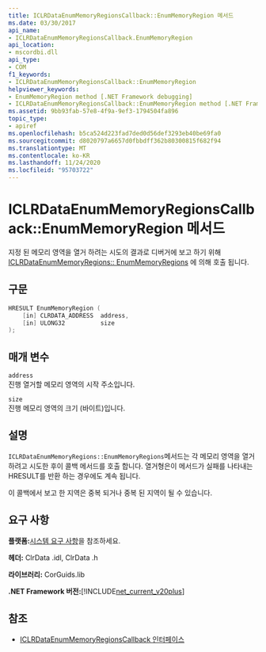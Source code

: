 ```yaml
---
title: ICLRDataEnumMemoryRegionsCallback::EnumMemoryRegion 메서드
ms.date: 03/30/2017
api_name:
- ICLRDataEnumMemoryRegionsCallback.EnumMemoryRegion
api_location:
- mscordbi.dll
api_type:
- COM
f1_keywords:
- ICLRDataEnumMemoryRegionsCallback::EnumMemoryRegion
helpviewer_keywords:
- EnumMemoryRegion method [.NET Framework debugging]
- ICLRDataEnumMemoryRegionsCallback::EnumMemoryRegion method [.NET Framework debugging]
ms.assetid: 9bb93fab-57e8-4f9a-9ef3-1794504fa896
topic_type:
- apiref
ms.openlocfilehash: b5ca524d223fad7ded0d56def3293eb40be69fa0
ms.sourcegitcommit: d8020797a6657d0fbbdff362b80300815f682f94
ms.translationtype: MT
ms.contentlocale: ko-KR
ms.lasthandoff: 11/24/2020
ms.locfileid: "95703722"
---
```

# <a name="iclrdataenummemoryregionscallbackenummemoryregion-method"></a>ICLRDataEnumMemoryRegionsCallback::EnumMemoryRegion 메서드

지정 된 메모리 영역을 열거 하려는 시도의 결과로 디버거에 보고 하기 위해 [ICLRDataEnumMemoryRegions:: EnumMemoryRegions](iclrdataenummemoryregions-enummemoryregions-method.md) 에 의해 호출 됩니다.  
  
## <a name="syntax"></a>구문  
  
```cpp  
HRESULT EnumMemoryRegion (  
    [in] CLRDATA_ADDRESS  address,  
    [in] ULONG32          size  
);  
```  
  
## <a name="parameters"></a>매개 변수  

 `address`  
 진행 열거할 메모리 영역의 시작 주소입니다.  
  
 `size`  
 진행 메모리 영역의 크기 (바이트)입니다.  
  
## <a name="remarks"></a>설명  

 `ICLRDataEnumMemoryRegions::EnumMemoryRegions`메서드는 각 메모리 영역을 열거 하려고 시도한 후이 콜백 메서드를 호출 합니다. 열거형은이 메서드가 실패를 나타내는 HRESULT를 반환 하는 경우에도 계속 됩니다.  
  
 이 콜백에서 보고 한 지역은 중복 되거나 중복 된 지역이 될 수 있습니다.  
  
## <a name="requirements"></a>요구 사항  

 **플랫폼:**[시스템 요구 사항](../../get-started/system-requirements.md)을 참조하세요.  
  
 **헤더:** ClrData .idl, ClrData .h  
  
 **라이브러리:** CorGuids.lib  
  
 **.NET Framework 버전:**[!INCLUDE[net_current_v20plus](../../../../includes/net-current-v20plus-md.md)]  
  
## <a name="see-also"></a>참조

- [ICLRDataEnumMemoryRegionsCallback 인터페이스](iclrdataenummemoryregionscallback-interface.md)
